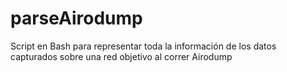 # parseAirodump
Script en Bash para representar toda la información de los datos capturados sobre una red objetivo al correr Airodump
